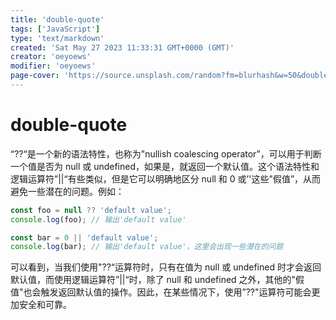 ```yaml
---
title: 'double-quote'
tags: ['JavaScript']
type: 'text/markdown'
created: 'Sat May 27 2023 11:33:31 GMT+0000 (GMT)'
creator: 'oeyoews'
modifier: 'oeyoews'
page-cover: 'https://source.unsplash.com/random?fm=blurhash&w=50&double-quote'
---
```


# double-quote

“??“是一个新的语法特性，也称为"nullish coalescing operator”，可以用于判断一个值是否为 null 或 undefined，如果是，就返回一个默认值。这个语法特性和逻辑运算符”||“有些类似，但是它可以明确地区分 null 和 0 或’'这些"假值”，从而避免一些潜在的问题。例如：

```js
const foo = null ?? 'default value';
console.log(foo); // 输出'default value'

const bar = 0 || 'default value';
console.log(bar); // 输出'default value'，这里会出现一些潜在的问题
```

可以看到，当我们使用"??“运算符时，只有在值为 null 或 undefined 时才会返回默认值，而使用逻辑运算符”||“时，除了 null 和 undefined 之外，其他的"假值"也会触发返回默认值的操作。因此，在某些情况下，使用”??"运算符可能会更加安全和可靠。
